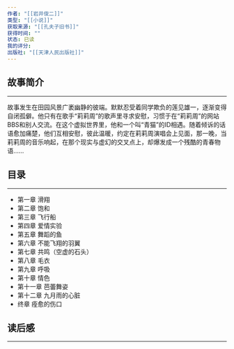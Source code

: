 ```yaml
---
作者: "[[岩井俊二]]"
类型: "[[小说]]"
获取来源: "[[孔夫子旧书]]"
获得时间: ""
状态: 已读
我的评分: 
出版社: "[[天津人民出版社]]"
---
```


## 故事简介
---
故事发生在田园风景广袤幽静的彼端。默默忍受着同学欺负的莲见雄一，逐渐变得自闭孤僻。他只有在歌手“莉莉周”的歌声里寻求安慰，习惯于在“莉莉周”的网站BBS和别人交流。在这个虚拟世界里，他和一个叫“青猫”的ID相遇。随着倾诉的话语愈加痛楚，他们互相安慰，彼此温暖，约定在莉莉周演唱会上见面，那一晚，当莉莉周的音乐响起，在那个现实与虚幻的交叉点上，却爆发成一个残酷的青春物语……
## 目录
---

- 第一章 滑翔  
- 第二章 饱和  
- 第三章 飞行船  
- 第四章 爱情实验  
- 第五章 舞蹈的鱼  
- 第六章 不能飞翔的羽翼  
- 第七章 共鸣（空虚的石头）  
- 第八章 毛衣  
- 第九章 呼吸  
- 第十章 情色  
- 第十一章 芭蕾舞姿  
- 第十二章 九月雨的心脏  
- 终章 痊愈的伤口
## 读后感
---
